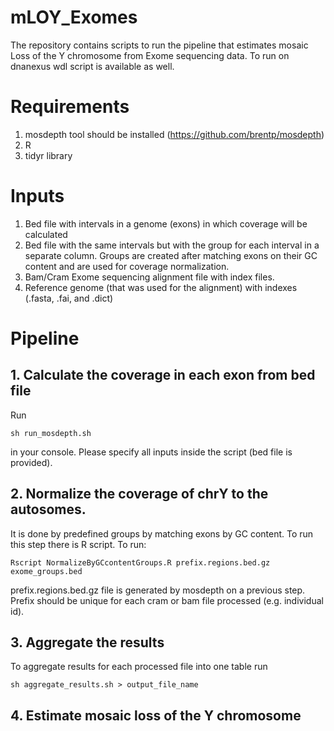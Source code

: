 # mLOY_Exomes
The repository contains scripts to run the pipeline that estimates mosaic Loss of the Y chromosome from Exome sequencing data.
To run on dnanexus wdl script is available as well.

# Requirements
1. mosdepth tool should be installed (https://github.com/brentp/mosdepth)
2. R
3. tidyr library

# Inputs
1. Bed file with intervals in a genome (exons) in which coverage will be calculated
2. Bed file with the same intervals but with the group for each interval in a separate column. Groups are created after matching exons on their GC content and are used for coverage normalization.
3. Bam/Cram Exome sequencing alignment file with index files.
4. Reference genome (that was used for the alignment) with indexes (.fasta, .fai, and .dict)

# Pipeline
## 1. Calculate the coverage in each exon from bed file
Run 
```
sh run_mosdepth.sh 
```
in your console. Please specify all inputs inside the script (bed file is provided).

## 2. Normalize the coverage of chrY to the autosomes.
It is done by predefined groups by matching exons by GC content. To run this step there is R script. To run:

```
Rscript NormalizeByGCcontentGroups.R prefix.regions.bed.gz exome_groups.bed
```
prefix.regions.bed.gz file is generated by mosdepth on a previous step. Prefix should be unique for each cram or bam file processed (e.g. individual id).

## 3. Aggregate the results

To aggregate results for each processed file into one table run

```
sh aggregate_results.sh > output_file_name

```

## 4. Estimate mosaic loss of the Y chromosome

